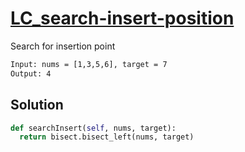 # [LC_search-insert-position](https://leetcode.com/problems/search-insert-position)

Search for insertion point

```txt
Input: nums = [1,3,5,6], target = 7
Output: 4
```

## Solution

```py
def searchInsert(self, nums, target):
  return bisect.bisect_left(nums, target)
```
